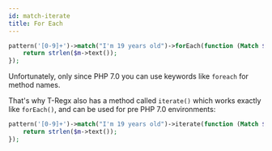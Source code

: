 ```yaml
---
id: match-iterate
title: For Each
---
```



```php
pattern('[0-9]+')->match("I'm 19 years old")->forEach(function (Match $m) {
    return strlen($m->text());
});
```

Unfortunately, only since PHP 7.0 you can use keywords like `foreach` for method names.
 
That's why T-Regx also has a method
called `iterate()` which works exactly like `forEach()`, and can be used for pre PHP 7.0 environments:

```php
pattern('[0-9]+')->match("I'm 19 years old")->iterate(function (Match $m) {
    return strlen($m->text());
});
```
